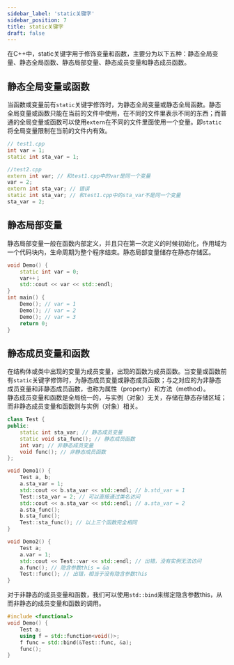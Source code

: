 ```yaml
---
sidebar_label: 'static关键字'
sidebar_position: 7
title: static关键字
draft: false
---
```


在C++中，static关键字用于修饰变量和函数，主要分为以下五种：静态全局变量、静态全局函数、静态局部变量、静态成员变量和静态成员函数。

## 静态全局变量或函数
当函数或变量前有`static`关键字修饰时，为静态全局变量或静态全局函数。静态全局变量或函数只能在当前的文件中使用，在不同的文件里表示不同的东西；而普通的全局变量或函数可以使用`extern`在不同的文件里面使用一个变量。即`static`将全局变量限制在当前的文件内有效。
```cpp
// test1.cpp
int var = 1;
static int sta_var = 1;

//test2.cpp
extern int var; // 和test1.cpp中的var是同一个变量
var = 2;
extern int sta_var; // 错误
static int sta_var; // 和test1.cpp中的sta_var不是同一个变量
sta_var = 2;
```

## 静态局部变量
静态局部变量一般在函数内部定义，并且只在第一次定义的时候初始化，作用域为一个代码块内，生命周期为整个程序结束。静态局部变量储存在静态存储区。
```cpp
void Demo() {
    static int var = 0;
    var++；
    std::cout << var << std::endl;
}
int main() {
    Demo(); // var = 1
    Demo(); // var = 2
    Demo(); // var = 3
    return 0;
}

```

## 静态成员变量和函数
在结构体或类中出现的变量为成员变量，出现的函数为成员函数。当变量或函数前有`static`关键字修饰时，为静态成员变量或静态成员函数；与之对应的为非静态成员变量和非静态成员函数，也称为属性（property）和方法（method）。  
静态成员变量和函数是全局统一的，与实例（对象）无关，存储在静态存储区域；而非静态成员变量和函数则与实例（对象）相关。
```cpp
class Test {
public:
    static int sta_var; // 静态成员变量
    static void sta_func(); // 静态成员函数
    int var; // 非静态成员变量
    void func(); // 非静态成员函数
};

void Demo1() {
    Test a, b;
    a.sta_var = 1;
    std::cout << b.sta_var << std::endl; // b.std_var = 1
    Test::sta_var = 2; // 可以直接通过类名访问
    std::cout << a.sta_var << std::endl; // a.sta_var = 2
    a.sta_func();
    b.sta_func();
    Test::sta_func(); // 以上三个函数完全相同
}

void Demo2() {
    Test a;
    a.var = 1;
    std::cout << Test::var << std::endl; // 出错，没有实例无法访问
    a.func(); // 隐含参数this = &a
    Test::func(); // 出错，相当于没有隐含参数this
}
```
对于非静态的成员变量和函数，我们可以使用`std::bind`来绑定隐含参数this，从而非静态的成员变量和函数的调用。
```cpp
#include <functional>
void Demo() {
    Test a;
    using f = std::function<void()>;
    f func = std::bind(&Test::func, &a);
    func();
}
```

